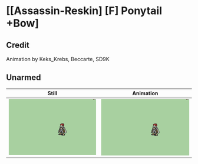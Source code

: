 # [\[Assassin-Reskin\] \[F\] Ponytail +Bow]

## Credit

Animation by Keks_Krebs, Beccarte, SD9K

## Unarmed

| Still | Animation |
| :---: | :-------: |
| ![Unarmed still](./Unarmed_000.png) | ![Unarmed animation](./Unarmed.gif) |
